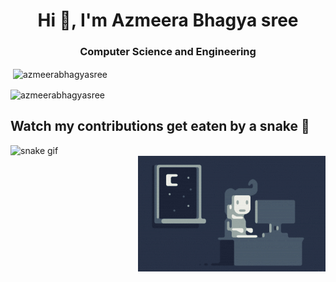 


<h1 align="center">Hi 👋, I'm Azmeera Bhagya sree</h1>
<h3 align="center">Computer Science and Engineering</h3>



<p>&nbsp;<img align="center" src="https://github-readme-stats.vercel.app/api?username=azmeerabhagyasree&show_icons=true&locale=en" alt="azmeerabhagyasree" /></p>

<p><img align="center" src="https://github-readme-streak-stats.herokuapp.com/?user=azmeerabhagyasree&" alt="azmeerabhagyasree" /></p>

## Watch my contributions get eaten by a snake 🐍
![snake gif](https://github.com/tanyarajhans/Actions/blob/output/github-contribution-grid-snake.svg)                                                                                                                                 
<img alt="Night Coding" src="https://raw.githubusercontent.com/AVS1508/AVS1508/master/assets/Night-Coding.gif" align="right"/>

